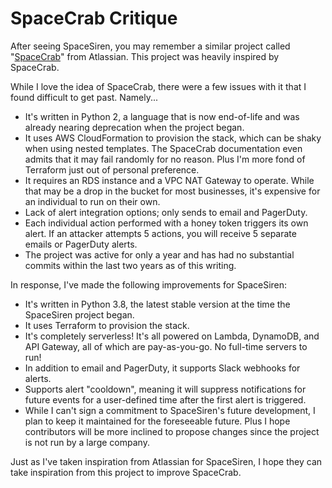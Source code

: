 # SpaceCrab Critique

After seeing SpaceSiren, you may remember a similar project called
"[SpaceCrab](https://bitbucket.org/asecurityteam/spacecrab/src/master/)" from
Atlassian. This project was heavily inspired by SpaceCrab.

While I love the idea of SpaceCrab, there were a few issues with it that I
found difficult to get past. Namely...

* It's written in Python 2, a language that is now end-of-life and was already
  nearing deprecation when the project began.
* It uses AWS CloudFormation to provision the stack, which can be shaky when
  using nested templates. The SpaceCrab documentation even admits that it may
  fail randomly for no reason. Plus I'm more fond of Terraform just out of
  personal preference.
* It requires an RDS instance and a VPC NAT Gateway to operate. While that may
  be a drop in the bucket for most businesses, it's expensive for an individual
  to run on their own.
* Lack of alert integration options; only sends to email and PagerDuty.
* Each individual action performed with a honey token triggers its own alert.
  If an attacker attempts 5 actions, you will receive 5 separate emails or
  PagerDuty alerts.
* The project was active for only a year and has had no substantial commits
  within the last two years as of this writing.

In response, I've made the following improvements for SpaceSiren:

* It's written in Python 3.8, the latest stable version at the time the
  SpaceSiren project began.
* It uses Terraform to provision the stack.
* It's completely serverless! It's all powered on Lambda, DynamoDB, and API
  Gateway, all of which are pay-as-you-go. No full-time servers to run!
* In addition to email and PagerDuty, it supports Slack webhooks for alerts.
* Supports alert "cooldown", meaning it will suppress notifications for future
  events for a user-defined time after the first alert is triggered.
* While I can't sign a commitment to SpaceSiren's future development, I plan to
  keep it maintained for the foreseeable future. Plus I hope contributors will
  be more inclined to propose changes since the project is not run by a large
  company.

Just as I've taken inspiration from Atlassian for SpaceSiren, I hope they can
take inspiration from this project to improve SpaceCrab.
